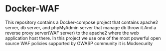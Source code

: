 # Docker-WAF
This repository contains a Docker-compose project that contains apache2 server, db server, and phpMyAdmin server that manage db throw it.And a reverse proxy server(WAF server) to the apache2 where the web application host there. In this project we use one of the most powerful open source WAF policies supported by OWASP community it is Modsecurity
